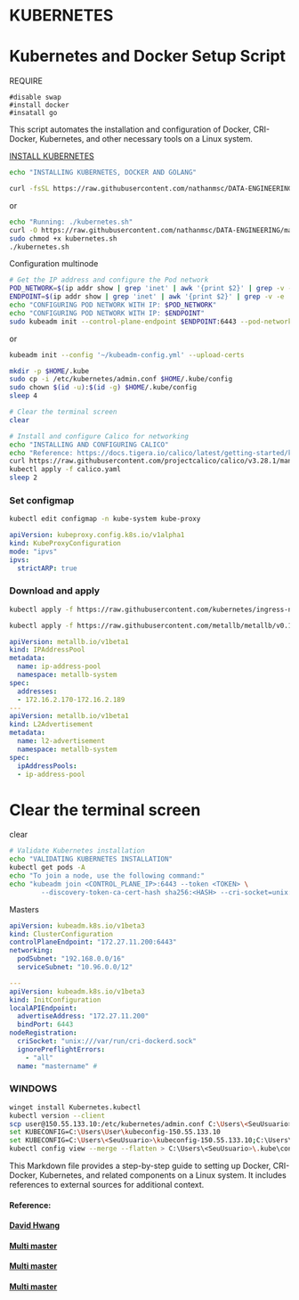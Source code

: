 # KUBERNETES

# Kubernetes and Docker Setup Script

REQUIRE

```
#disable swap
#install docker
#insatall go 
```

This script automates the installation and configuration of Docker, CRI-Docker, Kubernetes, and other necessary tools on a Linux system.

[INSTALL KUBERNETES](https://raw.githubusercontent.com/nathanmsc/DATA-ENGINEERING/main/KUBERNETES/kubernetes.sh)

```bash
echo "INSTALLING KUBERNETES, DOCKER AND GOLANG"
```
```bash
curl -fsSL https://raw.githubusercontent.com/nathanmsc/DATA-ENGINEERING/main/KUBERNETES/kubernetes.sh | sh
```
or

```bash
echo "Running: ./kubernetes.sh"
curl -O https://raw.githubusercontent.com/nathanmsc/DATA-ENGINEERING/main/KUBERNETES/kubernetes.sh
sudo chmod +x kubernetes.sh
./kubernetes.sh
```
Configuration multinode
```sh
# Get the IP address and configure the Pod network
POD_NETWORK=$(ip addr show | grep 'inet' | awk '{print $2}' | grep -v -e '::' -e '127.0.0.1' -e '10.255.255.254' -e '172.17.0.1')
ENDPOINT=$(ip addr show | grep 'inet' | awk '{print $2}' | grep -v -e '::' -e '127.0.0.1' -e '10.255.255.254' -e '172.17.0.1' | cut -d'/' -f1)
echo "CONFIGURING POD NETWORK WITH IP: $POD_NETWORK"
echo "CONFIGURING POD NETWORK WITH IP: $ENDPOINT"
sudo kubeadm init --control-plane-endpoint $ENDPOINT:6443 --pod-network-cidr=$POD_NETWORK --cri-socket=unix:///var/run/cri-dockerd.sock --upload-certs --v=5  --ignore-preflight-errors=all
```

or

```sh
kubeadm init --config '~/kubeadm-config.yml' --upload-certs

```

```sh
mkdir -p $HOME/.kube
sudo cp -i /etc/kubernetes/admin.conf $HOME/.kube/config
sudo chown $(id -u):$(id -g) $HOME/.kube/config
sleep 4

# Clear the terminal screen
clear

# Install and configure Calico for networking
echo "INSTALLING AND CONFIGURING CALICO"
echo "Reference: https://docs.tigera.io/calico/latest/getting-started/kubernetes/self-managed-onprem/onpremises"
curl https://raw.githubusercontent.com/projectcalico/calico/v3.28.1/manifests/calico.yaml -O
kubectl apply -f calico.yaml
sleep 2
```
### Set configmap

```sh
kubectl edit configmap -n kube-system kube-proxy
```
```yaml
apiVersion: kubeproxy.config.k8s.io/v1alpha1
kind: KubeProxyConfiguration
mode: "ipvs"
ipvs:
  strictARP: true
```
### Download and apply
```sh
kubectl apply -f https://raw.githubusercontent.com/kubernetes/ingress-nginx/controller-v1.12.0/deploy/static/provider/baremetal/deploy.yaml

kubectl apply -f https://raw.githubusercontent.com/metallb/metallb/v0.14.9/config/manifests/metallb-native.yaml
```

```yml
apiVersion: metallb.io/v1beta1 
kind: IPAddressPool 
metadata: 
  name: ip-address-pool 
  namespace: metallb-system 
spec: 
  addresses: 
  - 172.16.2.170-172.16.2.189
---
apiVersion: metallb.io/v1beta1 
kind: L2Advertisement 
metadata: 
  name: l2-advertisement 
  namespace: metallb-system
spec:
  ipAddressPools:
  - ip-address-pool
```

# Clear the terminal screen
clear
```sh
# Validate Kubernetes installation
echo "VALIDATING KUBERNETES INSTALLATION"
kubectl get pods -A
echo "To join a node, use the following command:"
echo "kubeadm join <CONTROL_PLANE_IP>:6443 --token <TOKEN> \
        --discovery-token-ca-cert-hash sha256:<HASH> --cri-socket=unix:///var/run/cri-dockerd.sock"
```

Masters

```yml
apiVersion: kubeadm.k8s.io/v1beta3
kind: ClusterConfiguration
controlPlaneEndpoint: "172.27.11.200:6443" 
networking:
  podSubnet: "192.168.0.0/16" 
  serviceSubnet: "10.96.0.0/12" 

---
apiVersion: kubeadm.k8s.io/v1beta3
kind: InitConfiguration
localAPIEndpoint:
  advertiseAddress: "172.27.11.200" 
  bindPort: 6443 
nodeRegistration:
  criSocket: "unix:///var/run/cri-dockerd.sock"
  ignorePreflightErrors:
    - "all"
  name: "mastername" # 
```

### WINDOWS

```sh
winget install Kubernetes.kubectl
kubectl version --client
scp user@150.55.133.10:/etc/kubernetes/admin.conf C:\Users\<SeuUsuario>\kubeconfig-150.55.133.10
set KUBECONFIG=C:\Users\User\kubeconfig-150.55.133.10
set KUBECONFIG=C:\Users\<SeuUsuario>\kubeconfig-150.55.133.10;C:\Users\<SeuUsuario>\kubeconfig-150.55.133.20;C:\Users\<SeuUsuario>\kubeconfig-150.55.133.30
kubectl config view --merge --flatten > C:\Users\<SeuUsuario>\.kube\config
```


This Markdown file provides a step-by-step guide to setting up Docker, CRI-Docker, Kubernetes, and related components on a Linux system. It includes references to external sources for additional context.
#### Reference: 
#### [David Hwang](https://www.youtube.com/watch?v=o6bxo0Oeg6o)
#### [Multi master](https://www.youtube.com/watch?v=SueeqeioyKY&t=805s)
#### [Multi master](https://github.com/justmeandopensource/kubernetes/tree/master/kubeadm-ha-keepalived-haproxy/external-keepalived-haproxy)
#### [Multi master](https://www.youtube.com/watch?v=6Gwg80eEuQk&t=1923s)

